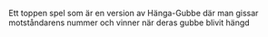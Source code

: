 Ett toppen spel som är en version av Hänga-Gubbe där man gissar motståndarens nummer och vinner när deras gubbe blivit hängd